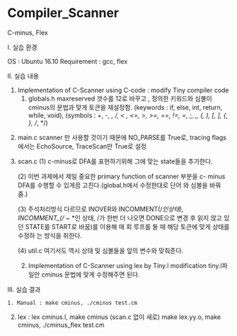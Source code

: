 # Compiler_Scanner
C-minus, Flex

I. 실습 환경

   OS : Ubuntu 16.10
   Requirement : gcc, flex

II. 실습 내용
  1. Implementation of C-Scanner using C-code : modify Tiny   	compiler code
      1) globals.h
       	maxreserved 갯수를 12로 바꾸고 , 정의한 키워드와 심볼이cminus의 	문법과 맞게 토큰을 재설정함. (keywords : if, else, int, return, 	while, void), (symbols : +, -, *, /, < , <=, >, 	>=, 	==, !=, =, ;, ,, (, ), [, ], 	{, }, /*, */)
    


     
2) main.c
	scanner 만 사용할 것이기 때문에 NO_PARSE를 True로, tracing 	flags  	에서는 EchoSource, TraceScan만 True로 설정
    



 




3) scan.c
	(1) c-minus로 DFA를 표현하기위해 그에 맞는  state들을 추가한다.
	

	












	(2) 이번 과제에서 제일 중요한 primary function of scanner 부분을 c-	minus DFA를 수행할 수 있게끔 고친다.(global.h에서 수정한대로 단어	와 심볼을 바꿔줌.)











      	
     


	(3) 주석처리방식 다르므로 INOVER와 INCOMMENT(/*인상태),  	INCOMMENT_(/* ~ *인 상태, /가 한번 더 나오면 DONE으로 변경 후 읽지 않고 있던	STATE를 START로 바꿈)를 이용해 매 회 루프를 돌 때 해당 토큰에 맞게 상태를 수정하	는 방식을 취한다.















          
	
	(4)  util.c
		여기서도 역시 상태 및 심볼들을 앞의 변수와 맞춰준다.


   
  










   2) Implementation of C-Scanner using lex by Tiny.l modification
	tiny.l파일만 cminus 문법에 맞게 수정해주면 된다. 

  








III. 실습 결과

	1. Manual : make cminus, ./cminus test.cm
	



2. lex : lex cminus.l, make cminus (scan.c 없이 새로) make lex.yy.o, make cminus, ./cminus_flex test.cm



